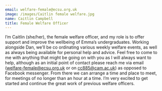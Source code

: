 ```yaml
---
email: welfare-female@ecsu.org.uk
image: /images/Caitlin female welfare.jpg
name: Caitlin Campbell
title: Female Welfare Officer
---
```


I’m Caitlin (she/her), the female welfare officer, and my role is to offer support and improve the wellbeing of Emma’s undergraduates. Working alongside Dan, we’ll be co ordinating various weekly welfare events,
										as well as always being available for personal help and advice. Feel free to come to me with anything that might be going on with you as I will always want to help,
										although as an initial point of contact please reach me via email (welfare-female@ecsu.org.uk or on cc885@cam.ac.uk) as opposed to Facebook messenger.
										From there we can arrange a time and place to meet, for meetings of no longer than an hour at a time. I’m very excited to get started and continue the great work of previous welfare officers.